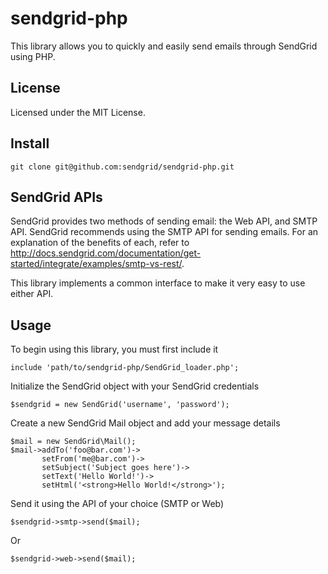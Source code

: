 # sendgrid-php #
This library allows you to quickly and easily send emails through SendGrid using PHP.

## License ##
Licensed under the MIT License.

## Install ##
```
git clone git@github.com:sendgrid/sendgrid-php.git
```

## SendGrid APIs ##
SendGrid provides two methods of sending email: the Web API, and SMTP API.  SendGrid recommends using the SMTP API for sending emails.
For an explanation of the benefits of each, refer to http://docs.sendgrid.com/documentation/get-started/integrate/examples/smtp-vs-rest/.

This library implements a common interface to make it very easy to use either API.

## Usage ##
To begin using this library, you must first include it

```
include 'path/to/sendgrid-php/SendGrid_loader.php';
```

Initialize the SendGrid object with your SendGrid credentials

```
$sendgrid = new SendGrid('username', 'password');
```

Create a new SendGrid Mail object and add your message details

```
$mail = new SendGrid\Mail();
$mail->addTo('foo@bar.com')->
       setFrom('me@bar.com')->
       setSubject('Subject goes here')->
       setText('Hello World!')->
       setHtml('<strong>Hello World!</strong>');
```

Send it using the API of your choice (SMTP or Web)

```
$sendgrid->smtp->send($mail);
```
Or 

```
$sendgrid->web->send($mail);
```
